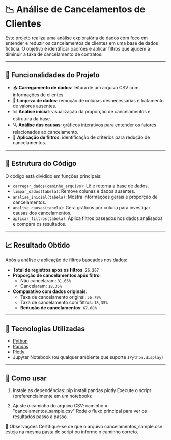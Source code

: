 # 📉 Análise de Cancelamentos de Clientes

Este projeto realiza uma análise exploratória de dados com foco em entender e reduzir os cancelamentos de clientes em uma base de dados fictícia. O objetivo é identificar padrões e aplicar filtros que ajudem a diminuir a taxa de cancelamento de contratos.

---

## 🧪 Funcionalidades do Projeto

- 📥 **Carregamento de dados**: leitura de um arquivo CSV com informações de clientes.
- 🧹 **Limpeza de dados**: remoção de colunas desnecessárias e tratamento de valores ausentes.
- 📊 **Análise inicial**: visualização da proporção de cancelamentos e estrutura da base.
- 🔍 **Análise das causas**: gráficos interativos para entender os fatores relacionados ao cancelamento.
- 🚫 **Aplicação de filtros**: identificação de critérios para redução de cancelamentos.

---

## 📁 Estrutura do Código

O código está dividido em funções principais:

- `carregar_dados(caminho_arquivo)`: Lê e retorna a base de dados.
- `limpar_dados(tabela)`: Remove colunas e dados ausentes.
- `analise_inicial(tabela)`: Mostra informações gerais e proporção de cancelamentos.
- `analise_causas(tabela)`: Gera gráficos por coluna para investigar causas dos cancelamentos.
- `aplicar_filtros(tabela)`: Aplica filtros baseados nos dados analisados e compara os resultados.

---

## 📈 Resultado Obtido

Após a análise e aplicação de filtros baseados nos dados:

- **Total de registros após os filtros**: `26.267`
- **Proporção de cancelamentos após filtro**:  
  - Não cancelaram: `81,65%`  
  - Cancelaram: `18,35%`
- **Comparativo com dados originais**:
  - Taxa de cancelamento original: `56,79%`
  - Taxa de cancelamento com filtros: `18,35%`
  - **Redução de cancelamentos**: `67,68%`

---

## 🧰 Tecnologias Utilizadas

- [Python](https://www.python.org/)
- [Pandas](https://pandas.pydata.org/)
- [Plotly](https://plotly.com/python/)
- Jupyter Notebook (ou qualquer ambiente que suporte `IPython.display`)

---

## 📂 Como usar

1. Instale as dependências:
    pip install pandas plotly
    Execute o script (preferencialmente em um notebook):

2. Ajuste o caminho do arquivo CSV:
    caminho = "cancelamentos_sample.csv"
    Rode o fluxo principal para ver os resultados passo a passo.

📌 Observações
    Certifique-se de que o arquivo cancelamentos_sample.csv esteja na mesma pasta do script ou informe o caminho correto.




